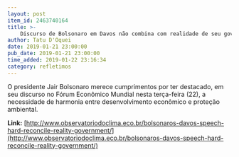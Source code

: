 ```yaml
---
layout: post
item_id: 2463740164
title: >-
    Discurso de Bolsonaro em Davos não combina com realidade de seu governo
author: Tatu D'Oquei
date: 2019-01-21 23:00:00
pub_date: 2019-01-21 23:00:00
time_added: 2019-01-22 23:16:34
category: refletimos
---
```


O presidente Jair Bolsonaro merece cumprimentos por ter destacado, em seu discurso no Fórum Econômico Mundial nesta terça-feira (22), a necessidade de harmonia entre desenvolvimento econômico e proteção ambiental.

**Link:** [http://www.observatoriodoclima.eco.br/bolsonaros-davos-speech-hard-reconcile-reality-government/](http://www.observatoriodoclima.eco.br/bolsonaros-davos-speech-hard-reconcile-reality-government/)

